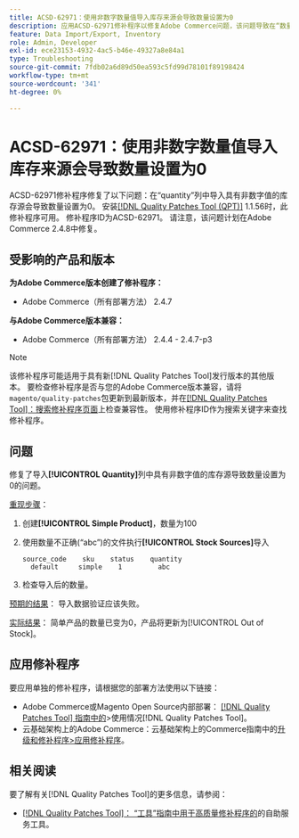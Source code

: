 ```yaml
---
title: ACSD-62971：使用非数字数量值导入库存来源会导致数量设置为0
description: 应用ACSD-62971修补程序以修复Adobe Commerce问题，该问题导致在“数量”列中导入具有非数字值的库存源导致数量设置为0。
feature: Data Import/Export, Inventory
role: Admin, Developer
exl-id: ece23153-4932-4ac5-b46e-49327a8e84a1
type: Troubleshooting
source-git-commit: 7fdb02a6d89d50ea593c5fd99d78101f89198424
workflow-type: tm+mt
source-wordcount: '341'
ht-degree: 0%

---
```


# ACSD-62971：使用非数字数量值导入库存来源会导致数量设置为0

ACSD-62971修补程序修复了以下问题：在“quantity”列中导入具有非数字值的库存源会导致数量设置为0。 安装[[!DNL Quality Patches Tool (QPT)]](/help/tools/quality-patches-tool/quality-patches-tool-to-self-serve-quality-patches.md) 1.1.56时，此修补程序可用。 修补程序ID为ACSD-62971。 请注意，该问题计划在Adobe Commerce 2.4.8中修复。

## 受影响的产品和版本

**为Adobe Commerce版本创建了修补程序：**

* Adobe Commerce（所有部署方法） 2.4.7

**与Adobe Commerce版本兼容：**

* Adobe Commerce（所有部署方法） 2.4.4 - 2.4.7-p3

>[!NOTE]
>
>该修补程序可能适用于具有新[!DNL Quality Patches Tool]发行版本的其他版本。 要检查修补程序是否与您的Adobe Commerce版本兼容，请将`magento/quality-patches`包更新到最新版本，并在[[!DNL Quality Patches Tool]：搜索修补程序页面](https://experienceleague.adobe.com/tools/commerce-quality-patches/index.html)上检查兼容性。 使用修补程序ID作为搜索关键字来查找修补程序。

## 问题

修复了导入&#x200B;**[!UICONTROL Quantity]**&#x200B;列中具有非数字值的库存源导致数量设置为0的问题。

<u>重现步骤</u>：

1. 创建&#x200B;**[!UICONTROL Simple Product]**，数量为100
1. 使用数量不正确(“abc”)的文件执行&#x200B;**[!UICONTROL Stock Sources]**&#x200B;导入

   ```table
   source_code    sku    status    quantity
     default     simple    1         abc
   ```

1. 检查导入后的数量。

<u>预期的结果</u>：
导入数据验证应该失败。

<u>实际结果</u>：
简单产品的数量已变为0，产品将更新为[!UICONTROL Out of Stock]。

## 应用修补程序

要应用单独的修补程序，请根据您的部署方法使用以下链接：

* Adobe Commerce或Magento Open Source内部部署： [[!DNL Quality Patches Tool] 指南中的](/help/tools/quality-patches-tool/usage.md)>使用情况[!DNL Quality Patches Tool]。
* 云基础架构上的Adobe Commerce：云基础架构上的Commerce指南中的[升级和修补程序>应用修补程序](https://experienceleague.adobe.com/docs/commerce-cloud-service/user-guide/develop/upgrade/apply-patches.html)。

## 相关阅读

要了解有关[!DNL Quality Patches Tool]的更多信息，请参阅：

* [[!DNL Quality Patches Tool]： “工具”指南中用于高质量修补程序的](/help/tools/quality-patches-tool/quality-patches-tool-to-self-serve-quality-patches.md)的自助服务工具。
